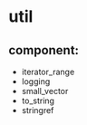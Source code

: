 util
==============

## component:

- iterator_range
- logging
- small_vector
- to_string
- stringref